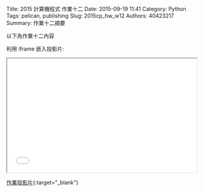 Title: 2015 計算機程式 作業十二
Date: 2015-09-19 11:41
Category: Python
Tags: pelican, publishing
Slug: 2015cp_hw_w12
Authors: 40423217
Summary: 作業十二摘要

以下為作業十二內容

利用 iframe 嵌入投影片:

<iframe src="40423217_cp_w12_p.html" width="500" height="300"></iframe>

[作業投影片](40423217_cp_w12_p.html){:target="_blank"}

